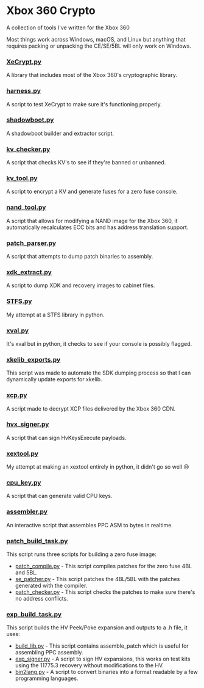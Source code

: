 # Xbox 360 Crypto

A collection of tools I've written for the Xbox 360

Most things work across Windows, macOS, and Linux but anything that requires packing or unpacking the CE/SE/5BL will only work on Windows.

### [XeCrypt.py](XeCrypt.py)
A library that includes most of the Xbox 360's cryptographic library.

### [harness.py](harness.py)
A script to test XeCrypt to make sure it's functioning properly.

### [shadowboot.py](shadowboot.py)
A shadowboot builder and extractor script.

### [kv_checker.py](kv_checker.py)
A script that checks KV's to see if they're banned or unbanned.

### [kv_tool.py](kv_tool.py)
A script to encrypt a KV and generate fuses for a zero fuse console.

### [nand_tool.py](nand_tool.py)
A script that allows for modifying a NAND image for the Xbox 360, it automatically recalculates ECC bits and has address translation support.

### [patch_parser.py](patch_dumper.py)
A script that attempts to dump patch binaries to assembly.

### [xdk_extract.py](xdk_extract.py)
A script to dump XDK and recovery images to cabinet files.

### [STFS.py](STFS.py)
My attempt at a STFS library in python.

### [xval.py](xval.py)
It's xval but in python, it checks to see if your console is possibly flagged.

### [xkelib_exports.py](xkelib_exports.py)
This script was made to automate the SDK dumping process so that I can dynamically update exports for xkelib.

### [xcp.py](xcp_dumper.py)
A script made to decrypt XCP files delivered by the Xbox 360 CDN.

### [hvx_signer.py](hvx_signer.py)
A script that can sign HvKeysExecute payloads.

### [xextool.py](xextool.py)
My attempt at making an xextool entirely in python, it didn't go so well :cry:

### [cpu_key.py](cpu_key.py)
A script that can generate valid CPU keys.

### [assembler.py](assembler.py)
An interactive script that assembles PPC ASM to bytes in realtime.

### [patch_build_task.py](patch_build_task.py)
This script runs three scripts for building a zero fuse image:
* [patch_compile.py](patch_compile.py) - This script compiles patches for the zero fuse 4BL and 5BL.
* [se_patcher.py](se_patcher.py) - This script patches the 4BL/5BL with the patches generated with the compiler.
* [patch_checker.py](patch_checker.py) - This script checks the patches to make sure there's no address conflicts.

### [exp_build_task.py](exp_build_task.py)
This script builds the HV Peek/Poke expansion and outputs to a .h file, it uses:
* [build_lib.py](build_lib.py) - This script contains assemble_patch which is useful for assembling PPC assembly.
* [exp_signer.py](exp_signer.py) - A script to sign HV expansions, this works on test kits using the 11775.3 recovery without modifications to the HV.
* [bin2lang.py](bin2lang.py) - A script to convert binaries into a format readable by a few programming languages.